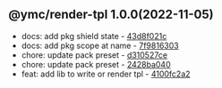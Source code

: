 <a name="1.0.0"></a>

## @ymc/render-tpl 1.0.0(2022-11-05) 
- docs: add pkg shield state - [43d8f021c](https://github.com/ymc-github/js-idea/commit/f43d8f021c6cd68e134f990bbb2ab99d3daa6e7b "docs(core): add pkg shield state&#10;&#10;update lin,tes state in readme.md&#10;update banner in dist&#10;&#10;generated by ymc@robot")
- docs: add pkg scope at name - [7f9816303](https://github.com/ymc-github/js-idea/commit/17f9816303affed7df6cf9d56cf31f4ee2c7cbd5 "docs(core): add pkg scope at name&#10;&#10;export setClassConstructor and alias&#10;export setClassMethod and alias&#10;export mixClass and alias&#10;export setClassMethodAlias&#10;&#10;generated by ymc@robot")
- chore: update pack preset - [d310527ce](https://github.com/ymc-github/js-idea/commit/4d310527cea005b2e8ee3c7c5ab181c19480fc68 "chore(core): update pack preset&#10;&#10;export class and instance&#10;public method init,call&#10;&#10;generated by ymc@robot")
- chore: update pack preset - [2428ba040](https://github.com/ymc-github/js-idea/commit/42428ba040748af719f13125ebf77b8ff97ff3cc "chore(core): update pack preset&#10;&#10;export renderTpl&#10;export writeTpl&#10;&#10;generated by ymc@robot")
- feat: add lib to write or render tpl - [4100fc2a2](https://github.com/ymc-github/js-idea/commit/34100fc2a27e1d9d1ea610fa2cf7c0193ac4f9da "feat(core): add lib to write or render tpl&#10;&#10;")